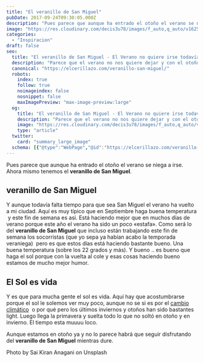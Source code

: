 ```yaml
---
title: "El veranillo de San Miguel"
pubDate: 2017-09-24T09:30:05.000Z
description: "Pues parece que aunque ha entrado el otoño el verano se niega a irse. Ahora mismo tenemos el veranillo de San Miguel."
image: "https://res.cloudinary.com/decis3u78/images/f_auto,q_auto/v1625696484/veranillo_de_san_miguel_r0yp9n_4785efee/veranillo_de_san_miguel_r0yp9n_4785efee.jpg?_i=AA"
categories:
  - "Inspiracion"
draft: false
seo:
  title: "El veranillo de San Miguel - El Verano no quiere irse todavía"
  description: "Parece que el verano no nos quiere dejar y con el otoño recién estrenado tenemos encima el veranillo de San Miguel. ¿Cuanto durará?"
  canonical: "https://elcerillazo.com/veranillo-san-miguel/"
  robots:
    index: true
    follow: true
    noimageindex: false
    nosnippet: false
    maxImagePreview: "max-image-preview:large"
  og:
    title: "El veranillo de San Miguel - El Verano no quiere irse todavía"
    description: "Parece que el verano no nos quiere dejar y con el otoño recién estrenado tenemos encima el veranillo de San Miguel. ¿Cuanto durará?"
    image: "https://res.cloudinary.com/decis3u78/images/f_auto,q_auto/v1625696484/veranillo_de_san_miguel_r0yp9n_4785efee/veranillo_de_san_miguel_r0yp9n_4785efee.jpg?_i=AA"
    type: "article"
  twitter:
    card: "summary_large_image"
  schema: [{"@type":"WebPage","@id":"https://elcerillazo.com/veranillo-san-miguel/","url":"https://elcerillazo.com/veranillo-san-miguel/","name":"El veranillo de San Miguel - El Verano no quiere irse todavía","isPartOf":{"@id":"https://elcerillazo.com/#website"},"primaryImageOfPage":{"@id":"https://elcerillazo.com/veranillo-san-miguel/#primaryimage"},"image":{"@id":"https://elcerillazo.com/veranillo-san-miguel/#primaryimage"},"thumbnailUrl":"https://res.cloudinary.com/decis3u78/images/f_auto,q_auto/v1625696484/veranillo_de_san_miguel_r0yp9n_4785efee/veranillo_de_san_miguel_r0yp9n_4785efee.jpg?_i=AA","datePublished":"2017-09-24T11:30:05+00:00","author":{"@id":"https://elcerillazo.com/#/schema/person/368d5b496aeaf077b307f248a72abcd9"},"description":"Parece que el verano no nos quiere dejar y con el otoño recién estrenado tenemos encima el veranillo de San Miguel. ¿Cuanto durará?","breadcrumb":{"@id":"https://elcerillazo.com/veranillo-san-miguel/#breadcrumb"},"inLanguage":"es","potentialAction":[{"@type":"ReadAction","target":["https://elcerillazo.com/veranillo-san-miguel/"]}]},{"@type":"ImageObject","inLanguage":"es","@id":"https://elcerillazo.com/veranillo-san-miguel/#primaryimage","url":"https://res.cloudinary.com/decis3u78/images/f_auto,q_auto/v1625696484/veranillo_de_san_miguel_r0yp9n_4785efee/veranillo_de_san_miguel_r0yp9n_4785efee.jpg?_i=AA","contentUrl":"https://res.cloudinary.com/decis3u78/images/f_auto,q_auto/v1625696484/veranillo_de_san_miguel_r0yp9n_4785efee/veranillo_de_san_miguel_r0yp9n_4785efee.jpg?_i=AA","width":1024,"height":683,"caption":"Veranillo de San Miguel"},{"@type":"BreadcrumbList","@id":"https://elcerillazo.com/veranillo-san-miguel/#breadcrumb","itemListElement":[{"@type":"ListItem","position":1,"name":"Portada","item":"https://elcerillazo.com/"},{"@type":"ListItem","position":2,"name":"El veranillo de San Miguel"}]},{"@type":"WebSite","@id":"https://elcerillazo.com/#website","url":"https://elcerillazo.com/","name":"El Cerillazo","description":"De pequeño hacía hogueras y jugaba con cerillas","potentialAction":[{"@type":"SearchAction","target":{"@type":"EntryPoint","urlTemplate":"https://elcerillazo.com/?s={search_term_string}"},"query-input":{"@type":"PropertyValueSpecification","valueRequired":true,"valueName":"search_term_string"}}],"inLanguage":"es"},{"@type":"Person","@id":"https://elcerillazo.com/#/schema/person/368d5b496aeaf077b307f248a72abcd9","name":"montywp","url":"https://elcerillazo.com/author/montywp/"}]
---
```


Pues parece que aunque ha entrado el otoño el verano se niega a irse. Ahora mismo tenemos el **veranillo de San Miguel**.

## veranillo de San Miguel

Y aunque todavía falta tiempo para que sea San Miguel el verano ha vuelto a mi ciudad. Aquí es muy típico que en Septiembre haga buena temperatura  y este fin de semana es así. Está haciendo mejor que en muchos días de verano porque este año el verano ha sido un poco «estafa». Como será lo del **veranillo de San Miguel** que incluso están trabajando este fin de semana los socorristas (que yo sepa ya habían acabo la temporada veraniega)  pero es que estos días está haciendo bastante bueno. Una buena temperatura (sobre los 22 grados y más). Y bueno .. es bueno que haga el sol porque con la vuelta al cole y esas cosas haciendo bueno estamos de mucho mejor humor.

## El Sol es vida

Y es que para mucha gente el sol es vida. Aquí hay que acostumbrarse porque el sol le solemos ver muy poco, aunque no se si es por el [cambio climático](https://es.wikipedia.org/wiki/Cambio_clim%C3%A1tico)  o por qué pero los últimos inviernos y otoños han sido bastantes light. Luego llega la primavera y suelta todo lo que no soltó en otoño y en invierno. El tiempo esta muuuu loco.

Aunque estamos en otoño ya y no lo parece habrá que seguir disfrutando del **veranillo de San Miguel** mientras dure.

Photo by Sai Kiran Anagani on Unsplash